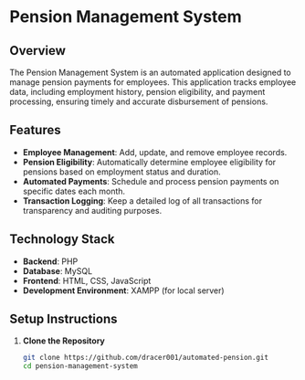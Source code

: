 # Pension Management System

## Overview
The Pension Management System is an automated application designed to manage pension payments for employees. This application tracks employee data, including employment history, pension eligibility, and payment processing, ensuring timely and accurate disbursement of pensions.

## Features
- **Employee Management**: Add, update, and remove employee records.
- **Pension Eligibility**: Automatically determine employee eligibility for pensions based on employment status and duration.
- **Automated Payments**: Schedule and process pension payments on specific dates each month.
- **Transaction Logging**: Keep a detailed log of all transactions for transparency and auditing purposes.

## Technology Stack
- **Backend**: PHP
- **Database**: MySQL
- **Frontend**: HTML, CSS, JavaScript
- **Development Environment**: XAMPP (for local server)
  
## Setup Instructions

1. **Clone the Repository**
   ```bash
   git clone https://github.com/dracer001/automated-pension.git
   cd pension-management-system
